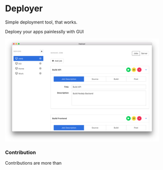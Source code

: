 # Deployer

Simple deployment tool, that works.

Deploey your apps painlesslly with GUI

![alt text](./screenshots/demo.png "View")

### Contribution
Contributions are more than